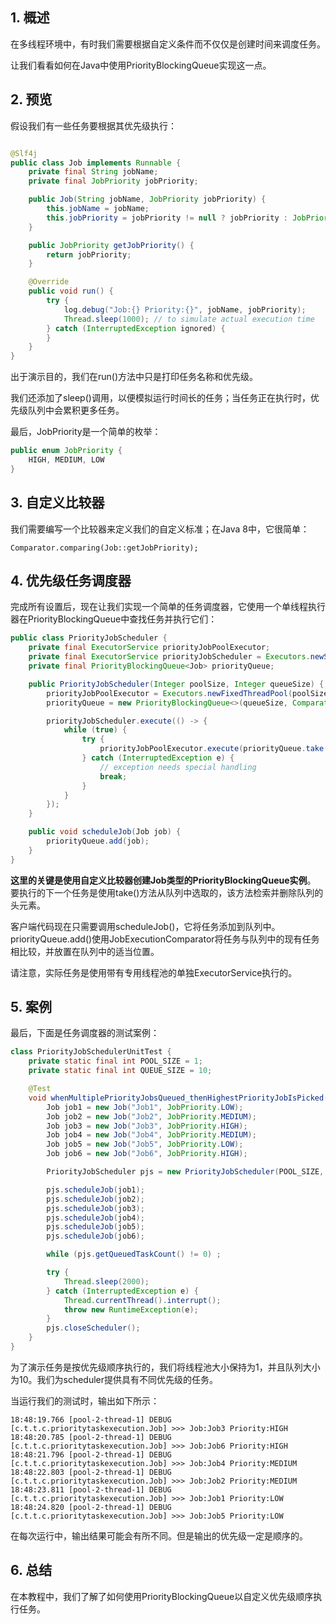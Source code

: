 ## 1. 概述

在多线程环境中，有时我们需要根据自定义条件而不仅仅是创建时间来调度任务。

让我们看看如何在Java中使用PriorityBlockingQueue实现这一点。

## 2. 预览

假设我们有一些任务要根据其优先级执行：

```java

@Slf4j
public class Job implements Runnable {
    private final String jobName;
    private final JobPriority jobPriority;

    public Job(String jobName, JobPriority jobPriority) {
        this.jobName = jobName;
        this.jobPriority = jobPriority != null ? jobPriority : JobPriority.MEDIUM;
    }

    public JobPriority getJobPriority() {
        return jobPriority;
    }

    @Override
    public void run() {
        try {
            log.debug("Job:{} Priority:{}", jobName, jobPriority);
            Thread.sleep(1000); // to simulate actual execution time
        } catch (InterruptedException ignored) {
        }
    }
}
```

出于演示目的，我们在run()方法中只是打印任务名称和优先级。

我们还添加了sleep()调用，以便模拟运行时间长的任务；当任务正在执行时，优先级队列中会累积更多任务。

最后，JobPriority是一个简单的枚举：

```java
public enum JobPriority {
    HIGH, MEDIUM, LOW
}
```

## 3. 自定义比较器

我们需要编写一个比较器来定义我们的自定义标准；在Java 8中，它很简单：

```text
Comparator.comparing(Job::getJobPriority);
```

## 4. 优先级任务调度器

完成所有设置后，现在让我们实现一个简单的任务调度器，它使用一个单线程执行器在PriorityBlockingQueue中查找任务并执行它们：

```java
public class PriorityJobScheduler {
    private final ExecutorService priorityJobPoolExecutor;
    private final ExecutorService priorityJobScheduler = Executors.newSingleThreadExecutor();
    private final PriorityBlockingQueue<Job> priorityQueue;

    public PriorityJobScheduler(Integer poolSize, Integer queueSize) {
        priorityJobPoolExecutor = Executors.newFixedThreadPool(poolSize);
        priorityQueue = new PriorityBlockingQueue<>(queueSize, Comparator.comparing(Job::jobPriority));

        priorityJobScheduler.execute(() -> {
            while (true) {
                try {
                    priorityJobPoolExecutor.execute(priorityQueue.take());
                } catch (InterruptedException e) {
                    // exception needs special handling
                    break;
                }
            }
        });
    }

    public void scheduleJob(Job job) {
        priorityQueue.add(job);
    }
}
```

**这里的关键是使用自定义比较器创建Job类型的PriorityBlockingQueue实例**。
要执行的下一个任务是使用take()方法从队列中选取的，该方法检索并删除队列的头元素。

客户端代码现在只需要调用scheduleJob()，它将任务添加到队列中。
priorityQueue.add()使用JobExecutionComparator将任务与队列中的现有任务相比较，并放置在队列中的适当位置。

请注意，实际任务是使用带有专用线程池的单独ExecutorService执行的。

## 5. 案例

最后，下面是任务调度器的测试案例：

```java
class PriorityJobSchedulerUnitTest {
    private static final int POOL_SIZE = 1;
    private static final int QUEUE_SIZE = 10;

    @Test
    void whenMultiplePriorityJobsQueued_thenHighestPriorityJobIsPicked() {
        Job job1 = new Job("Job1", JobPriority.LOW);
        Job job2 = new Job("Job2", JobPriority.MEDIUM);
        Job job3 = new Job("Job3", JobPriority.HIGH);
        Job job4 = new Job("Job4", JobPriority.MEDIUM);
        Job job5 = new Job("Job5", JobPriority.LOW);
        Job job6 = new Job("Job6", JobPriority.HIGH);

        PriorityJobScheduler pjs = new PriorityJobScheduler(POOL_SIZE, QUEUE_SIZE);

        pjs.scheduleJob(job1);
        pjs.scheduleJob(job2);
        pjs.scheduleJob(job3);
        pjs.scheduleJob(job4);
        pjs.scheduleJob(job5);
        pjs.scheduleJob(job6);

        while (pjs.getQueuedTaskCount() != 0) ;

        try {
            Thread.sleep(2000);
        } catch (InterruptedException e) {
            Thread.currentThread().interrupt();
            throw new RuntimeException(e);
        }
        pjs.closeScheduler();
    }
}
```

为了演示任务是按优先级顺序执行的，我们将线程池大小保持为1，并且队列大小为10。我们为scheduler提供具有不同优先级的任务。

当运行我们的测试时，输出如下所示：

```text
18:48:19.766 [pool-2-thread-1] DEBUG [c.t.t.c.prioritytaskexecution.Job] >>> Job:Job3 Priority:HIGH 
18:48:20.785 [pool-2-thread-1] DEBUG [c.t.t.c.prioritytaskexecution.Job] >>> Job:Job6 Priority:HIGH 
18:48:21.796 [pool-2-thread-1] DEBUG [c.t.t.c.prioritytaskexecution.Job] >>> Job:Job4 Priority:MEDIUM 
18:48:22.803 [pool-2-thread-1] DEBUG [c.t.t.c.prioritytaskexecution.Job] >>> Job:Job2 Priority:MEDIUM 
18:48:23.811 [pool-2-thread-1] DEBUG [c.t.t.c.prioritytaskexecution.Job] >>> Job:Job1 Priority:LOW 
18:48:24.820 [pool-2-thread-1] DEBUG [c.t.t.c.prioritytaskexecution.Job] >>> Job:Job5 Priority:LOW
```

在每次运行中，输出结果可能会有所不同。但是输出的优先级一定是顺序的。

## 6. 总结

在本教程中，我们了解了如何使用PriorityBlockingQueue以自定义优先级顺序执行任务。
